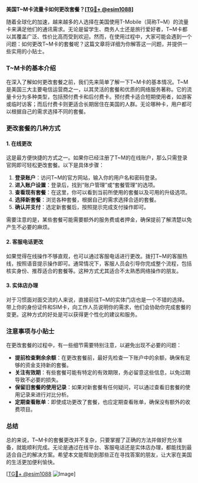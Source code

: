 **美国T~M卡流量卡如何更改套餐？[[TG💪+ @esim1088](https://t.me/s/esim1088)]**

随着全球化的加速，越来越多的人选择在美国使用T-Mobile（简称T~M）的流量卡来满足他们的通讯需求。无论是留学生、商务人士还是旅行爱好者，T~M卡都以其覆盖广泛、性价比高而受到欢迎。然而，在使用过程中，大家可能会遇到一个问题：如何更改T~M卡的套餐呢？这篇文章将详细为你解答这一问题，并提供一些实用的小贴士。

### T~M卡的基本介绍

在深入了解如何更改套餐之前，我们先来简单了解一下T~M卡的基本情况。T~M是美国三大主要电信运营商之一，以其灵活的套餐和优质的网络服务著称。它的流量卡分为多种类型，包括预付费卡和后付费卡。预付费卡适合短期使用者，如游客或临时访客；而后付费卡则更适合长期居住在美国的人群。无论哪种卡，用户都可以根据自己的需求选择不同的套餐。

### 更改套餐的几种方式

#### 1. 在线更改

这是最方便快捷的方式之一。如果你已经注册了T~M的在线账户，那么只需登录官网即可轻松更改套餐。以下是具体步骤：

1. **登录账户**：访问T~M的官方网站，输入你的用户名和密码登录。
2. **进入账户设置**：登录后，找到“账户管理”或“套餐管理”的选项。
3. **查看现有套餐**：在这里，你可以看到当前所使用的套餐以及可用的升级选项。
4. **选择新套餐**：浏览各种套餐，根据自己的需求选择合适的套餐。
5. **确认并支付**：选定新套餐后，按照提示完成支付操作即可。

需要注意的是，某些套餐可能需要额外的服务费或者押金，确保提前了解清楚以免产生不必要的麻烦。

#### 2. 客服电话更改

如果觉得在线操作不够直观，也可以通过客服电话进行更改。拨打T~M的客服热线，按照语音提示操作即可。通常情况下，客服人员会引导你完成整个流程，包括核实身份、推荐适合的套餐等。这种方式尤其适合不太熟悉网络操作的朋友。

#### 3. 实体店办理

对于习惯面对面交流的人来说，直接前往T~M的实体门店也是一个不错的选择。带上你的身份证件和SIM卡，向工作人员说明你的需求，他们会协助你完成套餐的变更。这种方式的好处是可以获得更个性化的建议和服务。

### 注意事项与小贴士

在更改套餐的过程中，有一些细节需要特别注意，以避免出现不必要的问题：

- **提前检查剩余余额**：在更改套餐前，最好先检查一下账户中的余额，确保有足够的资金支持新的套餐。
- **关注有效期**：有些套餐可能有特定的有效期限，务必留意这些信息，以免过期导致不必要的损失。
- **保留旧套餐的使用记录**：如果对新套餐有任何疑问，可以通过查看旧套餐的使用记录来进行对比分析。
- **定期查看账单**：即使成功更改了套餐，也应定期查看账单，确保没有额外的收费项目。

### 总结

总的来说，T~M卡的套餐更改并不复杂，只要掌握了正确的方法并做好充分准备，就能顺利完成。无论是通过在线平台、客服电话还是实体店办理，都能找到最适合自己的解决方案。希望本文能帮助到那些正在寻找答案的朋友，让大家在美国的生活更加便利愉快。

[[TG💪+ @esim1088](https://t.me/s/esim1088) ![Image](https://i.postimg.cc/4NQfJmqS/Snipaste-2025-05-13-00-14-12.png)]